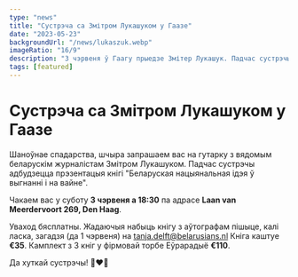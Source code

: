 ```yaml
---
type: "news"
title: "Сустрэча са Змітром Лукашуком у Гаазе"
date: "2023-05-23"
backgroundUrl: "/news/lukaszuk.webp"
imageRatio: "16/9"
description: "3 чэрвеня ў Гаагу прыедзе Змітер Лукашук. Падчас сустрэчы з ім адбудзецца прэзентацыя кнігі «Беларуская нацыянальная ідэя ў выгнанні і на вайне»"
tags: [featured]
---
```


# Сустрэча са Змітром Лукашуком у Гаазе

Шаноўнае спадарства, шчыра запрашаем вас на гутарку з вядомым беларускім журналістам Змітром Лукашуком. Падчас сустрэчы адбудзецца прэзентацыя кнігі "Беларуская нацыянальная ідэя ў выгнанні і на вайне". 

Чакаем вас у суботу **3 чэрвеня а 18:30** па адрасе **Laan van Meerdervoort 269, Den Haag**.

Уваход бясплатны. Жадаючыя набыць кнігу з аўтографам пішыце, калі ласка, загадзя (да 1 чэрвеня) на [tanja.delft@belarusians.nl](tanja.delft@belarusians.nl)
Кніга каштуе **€35**.
Камплект з 3 кніг у фірмовай торбе Еўрарадыё **€110**. 

Да хуткай сустрэчы! 🤍❤️🤍
